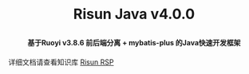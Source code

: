 <h1 align="center" style="margin: 30px 0 30px; font-weight: bold;">Risun Java v4.0.0</h1>
<h4 align="center">基于Ruoyi v3.8.6 前后端分离 + mybatis-plus 的Java快速开发框架</h4>

详细文档请查看知识库 <a href="http://116.176.33.76:9103/pages/b0ea1c" target="_blank">Risun RSP</a>

